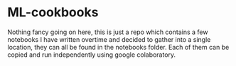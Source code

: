 # ML-cookbooks
Nothing fancy going on here, this is just a repo which contains a few notebooks I have written overtime and decided to gather into a single location, they can all be found in the notebooks folder. Each of them can be copied and run independently using google colaboratory.

